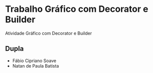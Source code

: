 # Trabalho Gráfico com Decorator e Builder

Atividade Gráfico com Decorator e Builder

## Dupla

- Fábio Cipriano Soave
- Natan de Paula Batista


